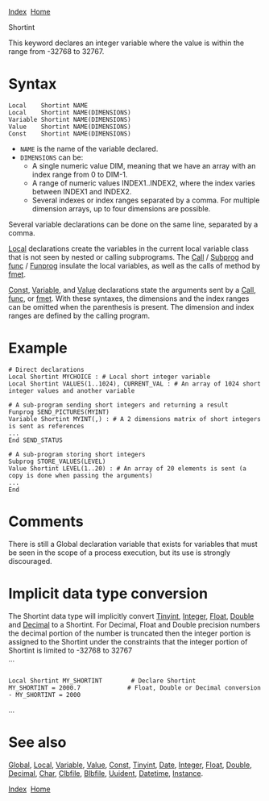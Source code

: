 [Index](index.html)  [Home](getting-started_home.html)

Shortint

This keyword declares an integer variable where the value is within the range from -32768 to 32767.

# Syntax

```
Local    Shortint NAME
Local    Shortint NAME(DIMENSIONS)
Variable Shortint NAME(DIMENSIONS)
Value    Shortint NAME(DIMENSIONS)
Const    Shortint NAME(DIMENSIONS)
```

* `NAME` is the name of the variable declared.
* `DIMENSIONS` can be:
  + A single numeric value DIM, meaning that we have an array with an index range from 0 to DIM-1.
  + A range of numeric values INDEX1..INDEX2, where the index varies between INDEX1 and INDEX2.
  + Several indexes or index ranges separated by a comma. For multiple dimension arrays, up to four dimensions are possible.

Several variable declarations can be done on the same line, separated by a comma.

[Local](4gl_local.html) declarations create the variables in the current local variable class that is not seen by nested or calling subprograms. The [Call](4gl_call.html) / [Subprog](4gl_subprog.html) and [func](4gl_func.html) / [Funprog](4gl_funprog.html) insulate the local variables, as well as the calls of method by [fmet](4gl_fmet.html).

[Const](4gl_const.html), [Variable](4gl_variable.html), and [Value](4gl_value.html) declarations state the arguments sent by a [Call](4gl_call.html), [func](4gl_func.html), or [fmet](4gl_fmet.html). With these syntaxes, the dimensions and the index ranges can be omitted when the parenthesis is present. The dimension and index ranges are defined by the calling program.

# Example

```
# Direct declarations
Local Shortint MYCHOICE : # Local short integer variable
Local Shortint VALUES(1..1024), CURRENT_VAL : # An array of 1024 short integer values and another variable

# A sub-program sending short integers and returning a result
Funprog SEND_PICTURES(MYINT)
Variable Shortint MYINT(,) : # A 2 dimensions matrix of short integers is sent as references
...
End SEND_STATUS

# A sub-program storing short integers
Subprog STORE_VALUES(LEVEL)
Value Shortint LEVEL(1..20) : # An array of 20 elements is sent (a copy is done when passing the arguments)
...
End
```

# Comments

There is still a Global declaration variable that exists for variables that must be seen in the scope of a process execution, but its use is strongly discouraged.

# Implicit data type conversion

The Shortint data type will implicitly convert [Tinyint](4gl_tinyint.html), [Integer](4gl_integer.html), [Float](4gl_float.html), [Double](4gl_double.html) and [Decimal](4gl_decimal.html) to a Shortint. For Decimal, Float and Double precision numbers the decimal portion of the number is truncated then the integer portion is assigned to the Shortint under the constraints that the integer portion of Shortint is limited to -32768 to 32767   
...

```
  
Local Shortint MY_SHORTINT        # Declare Shortint   
MY_SHORTINT = 2000.7             # Float, Double or Decimal conversion - MY_SHORTINT = 2000  

```

  
...

# See also

[Global](4gl_global.html), [Local](4gl_local.html), [Variable](4gl_variable.html), [Value](4gl_value.html), [Const](4gl_const.html), [Tinyint](4gl_tinyint.html), [Date](4gl_date.html), [Integer](4gl_integer.html), [Float](4gl_float.html), [Double](4gl_double.html), [Decimal](4gl_decimal.html), [Char](4gl_char.html), [Clbfile](4gl_clbfile.html), [Blbfile](4gl_blbfile.html), [Uuident](4gl_uuident.html), [Datetime](4gl_datetime.html), [Instance](4gl_instance.html).

  

[Index](index.html)  [Home](getting-started_home.html)
